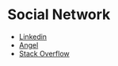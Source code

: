 # Social Network

- [Linkedin](https://www.linkedin.com/)
- [Angel](https://angel.co/)
- [Stack Overflow](https://stackoverflow.com/)

